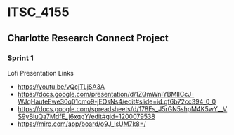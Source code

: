 # ITSC_4155
## Charlotte Research Connect Project
### Sprint 1
Lofi Presentation Links
* https://youtu.be/vQcjTLjSA3A
* https://docs.google.com/presentation/d/1ZQmWnIYBMIlCcJ-WJqHauteEwe30q01cmo9-jEOsNs4/edit#slide=id.gf6b72cc394_0_0
* https://docs.google.com/spreadsheets/d/178Es_J5rGN5shpM4K5wY__VS9yBluQa7MdfE_j6xqgY/edit#gid=1200079538
* https://miro.com/app/board/o9J_lsUM7k8=/
